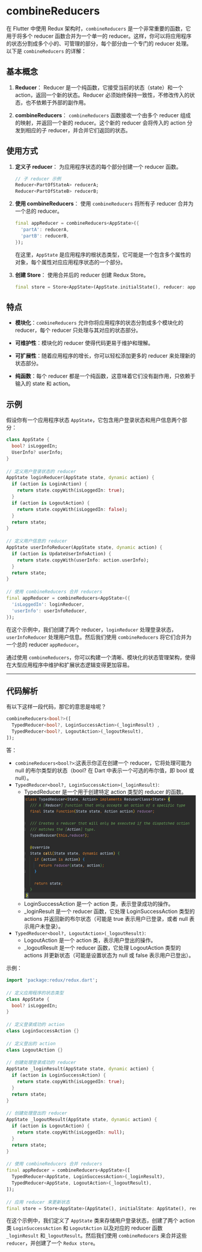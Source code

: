 # combineReducers

在 Flutter 中使用 Redux 架构时，`combineReducers` 是一个非常重要的函数，它用于将多个 reducer 函数合并为一个单一的 reducer。这样，你可以将应用程序的状态分割成多个小的、可管理的部分，每个部分由一个专门的 reducer 处理。以下是 `combineReducers` 的详解：

## 基本概念

1. **Reducer**：
   Reducer 是一个纯函数，它接受当前的状态（state）和一个 action，返回一个新的状态。Reducer 必须始终保持一致性，不修改传入的状态，也不依赖于外部的副作用。

2. **combineReducers**：
   `combineReducers` 函数接收一个由多个 reducer 组成的映射，并返回一个新的 reducer。这个新的 reducer 会将传入的 action 分发到相应的子 reducer，并合并它们返回的状态。

## 使用方式

1. **定义子 reducer**：
   为应用程序状态的每个部分创建一个 reducer 函数。

   ```dart
   // 子 reducer 示例
   Reducer<PartOfStateA> reducerA;
   Reducer<PartOfStateB> reducerB;
   ```

2. **使用 combineReducers**：
   使用 `combineReducers` 将所有子 reducer 合并为一个总的 reducer。

   ```dart
   final appReducer = combineReducers<AppState>({
     'partA': reducerA,
     'partB': reducerB,
   });
   ```

   在这里，`AppState` 是应用程序的根状态类型，它可能是一个包含多个属性的对象，每个属性对应应用程序状态的一个部分。

3. **创建 Store**：
   使用合并后的 reducer 创建 Redux Store。

   ```dart
   final store = Store<AppState>(AppState.initialState(), reducer: appReducer);
   ```

## 特点

- **模块化**：`combineReducers` 允许你将应用程序的状态分割成多个模块化的 reducer，每个 reducer 只处理与其对应的状态部分。

- **可维护性**：模块化的 reducer 使得代码更易于维护和理解。

- **可扩展性**：随着应用程序的增长，你可以轻松添加更多的 reducer 来处理新的状态部分。

- **纯函数**：每个 reducer 都是一个纯函数，这意味着它们没有副作用，只依赖于输入的 state 和 action。

## 示例

假设你有一个应用程序状态 `AppState`，它包含用户登录状态和用户信息两个部分：

```dart
class AppState {
  bool? isLoggedIn;
  UserInfo? userInfo;
}

// 定义用户登录状态的 reducer
AppState loginReducer(AppState state, dynamic action) {
  if (action is LoginAction) {
    return state.copyWith(isLoggedIn: true);
  }
  if (action is LogoutAction) {
    return state.copyWith(isLoggedIn: false);
  }
  return state;
}

// 定义用户信息的 reducer
AppState userInfoReducer(AppState state, dynamic action) {
  if (action is UpdateUserInfoAction) {
    return state.copyWith(userInfo: action.userInfo);
  }
  return state;
}

// 使用 combineReducers 合并 reducers
final appReducer = combineReducers<AppState>({
  'isLoggedIn': loginReducer,
  'userInfo': userInfoReducer,
});
```

在这个示例中，我们创建了两个 reducer，`loginReducer` 处理登录状态，`userInfoReducer` 处理用户信息。然后我们使用 `combineReducers` 将它们合并为一个总的 reducer `appReducer`。

通过使用 `combineReducers`，你可以构建一个清晰、模块化的状态管理架构，使得在大型应用程序中维护和扩展状态逻辑变得更加容易。

---

## 代码解析

有以下这样一段代码，那它的意思是啥呢？

```dart
combineReducers<bool?>([
  TypedReducer<bool?, LoginSuccessAction>(_loginResult) ,
  TypedReducer<bool?, LogoutAction>(_logoutResult),
]);
```

答：

- `combineReducers<bool?>`:这表示你正在创建一个 reducer，它将处理可能为 null 的布尔类型的状态（bool? 在 Dart 中表示一个可选的布尔值，即 bool 或 null）。
- `TypedReducer<bool?, LoginSuccessAction>(_loginResult)`:
  - TypedReducer 是一个用于创建特定 action 类型的 reducer 的函数。
  ![TypeReducer](../../../../images/Redux_TypeReducer.png)
  - LoginSuccessAction 是一个 action 类，表示登录成功的操作。
  - _loginResult 是一个 reducer 函数，它处理 LoginSuccessAction 类型的 actions 并返回新的布尔状态（可能是 true 表示用户已登录，或者 null 表示用户未登录）。
- `TypedReducer<bool?, LogoutAction>(_logoutResult)`:
  - LogoutAction 是一个 action 类，表示用户登出的操作。
  - _logoutResult 是一个 reducer 函数，它处理 LogoutAction 类型的 actions 并更新状态（可能是设置状态为 null 或 false 表示用户已登出）。

示例：

```dart
import 'package:redux/redux.dart';

// 定义应用程序的状态类型
class AppState {
  bool? isLoggedIn;
}

// 定义登录成功的 action
class LoginSuccessAction {}

// 定义登出的 action
class LogoutAction {}

// 创建处理登录成功的 reducer
AppState _loginResult(AppState state, dynamic action) {
  if (action is LoginSuccessAction) {
    return state.copyWith(isLoggedIn: true);
  }
  return state;
}

// 创建处理登出的 reducer
AppState _logoutResult(AppState state, dynamic action) {
  if (action is LogoutAction) {
    return state.copyWith(isLoggedIn: null);
  }
  return state;
}

// 使用 combineReducers 合并 reducers
final appReducer = combineReducers<AppState>([
  TypedReducer<AppState, LoginSuccessAction>(_loginResult),
  TypedReducer<AppState, LogoutAction>(_logoutResult),
]);

// 应用 reducer 来更新状态
final store = Store<AppState>(AppState(), initialState: AppState(), reducer: appReducer);
```

在这个示例中，我们定义了 `AppState` 类来存储用户登录状态，创建了两个 action 类 `LoginSuccessAction` 和 `LogoutAction` 以及对应的 reducer 函数 `_loginResult` 和`_logoutResult`。然后我们使用 `combineReducers` 来合并这些 `reducer`，并创建了一个 `Redux store`。

